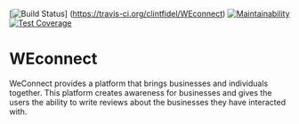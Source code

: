 [![Build Status](https://travis-ci.org/clintfidel/WEconnect.svg?branch=develop)]
(https://travis-ci.org/clintfidel/WEconnect)
[![Maintainability](https://api.codeclimate.com/v1/badges/cf420ada97a0e205e2b4/maintainability)](https://codeclimate.com/github/clintfidel/WEconnect/maintainability)
[![Test Coverage](https://api.codeclimate.com/v1/badges/cf420ada97a0e205e2b4/test_coverage)](https://codeclimate.com/github/clintfidel/WEconnect/test_coverage)
# WEconnect
WeConnect provides a platform that brings businesses and individuals together. This platform creates awareness for businesses and gives the users the ability to write reviews about the businesses they have interacted with.
